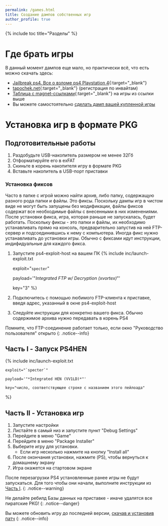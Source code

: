 ```yaml
---
permalink: /games.html
title: Создание дампов собственных игр
author_profile: true
---
```

{% include toc title="Разделы" %}

# Где брать игры

В данный момент дампов еще мало, но практически всё, что есть можно скачать здесь:

+ [Jailbreak ps4. Все о взломе ps4 Playstation 4](https://vk.com/topic-62195384_36418095){:target="_blank"}
+ [tapochek.net](https://tapochek.net/viewforum.php?f=910){:target="_blank"} (регистрация по инвайтам)
+ [Таблица с magnet-ссылками](https://docs.google.com/spreadsheets/d/1vxlwU8bPnaZuWQ9u3RHPXhX-jSkges71uSg3ON3r9I8/edit?usp=sharing){:target="_blank"} на игры из ссылки выше
+ Вы можете самостоятельно [сделать дамп вашей купленной игры](game-dumps)
	
# Установка игр в формате PKG

## Подготовительные работы

1. Раздобудьте USB-накопитель размером не менее 32Гб 
1. Отформатируйте его в exFAT 
1. Скиньте в корень накопителя игру в формате PKG
1. Вставьте накопитель в USB-порт приставки

### Установка фиксов 

Часто в папке с игрой можно найти архив, либо папку, содержащую разного рода папки и файлы. Это фиксы. Поскольку дампы игр в чистом виде не могут быть запущены без модификации, файлы фиксов содержат все необходимые файлы с внесенными в них изменениями. После установки фикса, игра, которая раньше не запускалась, будет работать. Поскольку фиксы - это папки и файлы, их необходимо устанавливать прямо на консоль, предварительно запустив на ней FTP-сервер и подсоединившись к нему с компьютера. Иногда фикс нужно устанавливать до установки игры. Обычно с фиксами идут инструкции, индифидуальные для каждого фикса.

1. Запустите ps4-exploit-host на вашем ПК
{% include inc/launch-exploit.txt 

	exploit="`specter`"

	payload='"*Integrated FTP w/ Decryption (xvortex)*"'

	key="3" 
%}
1. Подключитесь с помощью любимого FTP-клиента к приставке, введя адрес, указанный в окне ps4-exploit-host
1. Следуйте инструкции для конкретно вашего фикса. Обычно содержимое архива нужно передавать в корень PS4

Помните, что FTP-соединение работает только, если окно "Руководство пользователя" открыто
{: .notice--info}

## Часть I - Запуск PS4HEN

{% include inc/launch-exploit.txt 

	exploit="`specter`"

	payload='"*Integrated HEN (VV1LD)*"'

	key="число, соответствующее строке с названием этого пейлоада" 
%}

## Часть II - Установка игр

1. Запустите настройки
1. Листайте в самый низ и запустите пункт "Debug Settings"
1. Перейдите в меню "Game"
1. Перейдите в меню "Package Installer"
1. Выберите игру для установки. 
	* Если игр несколько нажмите на кнопку "Install all"
1. После окончания установки, нажмите (PS), чтобы вернуться к домашнему экрану
1. Игра окажется на стартовом экране

После перезагрузки PS4 установленные ранее игры не будут запускаться. Для того чтобы они начали, выполните инструкции из [Часть I](http://localhost:4000/games#%D0%A7%D0%B0%D1%81%D1%82%D1%8C-i---%D0%97%D0%B0%D0%BF%D1%83%D1%81%D0%BA-ps4hen).
{: .notice--warning}

Не делайте ребилд Базы данных на приставке - иначе удалятся все пиратские PKG!
{: .notice--danger}

Вы можете обновить игру до последней версии, [скачав и установив патч](game-patches)
{: .notice--info}